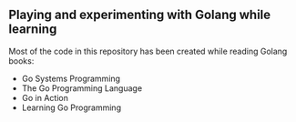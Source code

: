 ## Playing and experimenting with Golang while learning
Most of the code in this repository has been created while reading Golang books:
 - Go Systems Programming
 - The Go Programming Language
 - Go in Action
 - Learning Go Programming